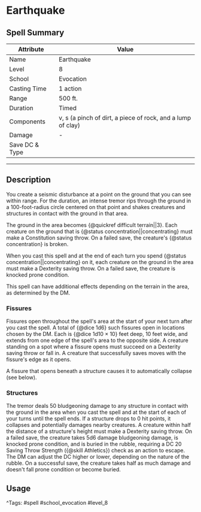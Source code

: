 # Earthquake

## Spell Summary

| Attribute        | Value                  |
|------------------|------------------------|
| Name             | Earthquake                 |
| Level            | 8                |
| School           | Evocation          |
| Casting Time     | 1 action              |
| Range            | 500 ft.            |
| Duration         | Timed             |
| Components       | v, s (a pinch of dirt, a piece of rock, and a lump of clay)             |
| Damage           | -               |
| Save DC & Type   |              |

---

## Description

You create a seismic disturbance at a point on the ground that you can see within range. For the duration, an intense tremor rips through the ground in a 100-foot-radius circle centered on that point and shakes creatures and structures in contact with the ground in that area.

The ground in the area becomes {@quickref difficult terrain||3}. Each creature on the ground that is {@status concentration||concentrating} must make a Constitution saving throw. On a failed save, the creature's {@status concentration} is broken.

When you cast this spell and at the end of each turn you spend {@status concentration||concentrating} on it, each creature on the ground in the area must make a Dexterity saving throw. On a failed save, the creature is knocked prone condition.

This spell can have additional effects depending on the terrain in the area, as determined by the DM.

### Fissures

Fissures open throughout the spell's area at the start of your next turn after you cast the spell. A total of {@dice 1d6} such fissures open in locations chosen by the DM. Each is {@dice 1d10 × 10} feet deep, 10 feet wide, and extends from one edge of the spell's area to the opposite side. A creature standing on a spot where a fissure opens must succeed on a Dexterity saving throw or fall in. A creature that successfully saves moves with the fissure's edge as it opens.

A fissure that opens beneath a structure causes it to automatically collapse (see below).

### Structures

The tremor deals 50 bludgeoning damage to any structure in contact with the ground in the area when you cast the spell and at the start of each of your turns until the spell ends. If a structure drops to 0 hit points, it collapses and potentially damages nearby creatures. A creature within half the distance of a structure's height must make a Dexterity saving throw. On a failed save, the creature takes 5d6 damage bludgeoning damage, is knocked prone condition, and is buried in the rubble, requiring a DC 20 Saving Throw Strength ({@skill Athletics}) check as an action to escape. The DM can adjust the DC higher or lower, depending on the nature of the rubble. On a successful save, the creature takes half as much damage and doesn't fall prone condition or become buried.

## Usage


^Tags: #spell #school_evocation #level_8